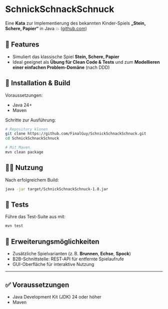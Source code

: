 # SchnickSchnackSchnuck

Eine **Kata** zur Implementierung des bekannten Kinder-Spiels **„Stein, Schere, Papier“** in Java 💥 ([github.com](https://github.com/FinalGuy/SchnickSchnackSchnuck?utm_source=chatgpt.com))



## 🎯 Features

* Simuliert das klassische Spiel **Stein, Schere, Papier**
* Ideal geeignet als **Übung für Clean Code & Tests** und zum **Modellieren einer einfachen Problem-Domäne** (nach DDD)


## 🚀 Installation & Build

Voraussetzungen:

* Java 24+
* Maven
  
Schritte zur Ausführung:

```bash
# Repository klonen
git clone https://github.com/FinalGuy/SchnickSchnackSchnuck.git
cd SchnickSchnackSchnuck

# Mit Maven
mvn clean package
```


## 🧑‍💻 Nutzung

Nach erfolgreichem Build:

```bash
java -jar target/SchnickSchnackSchnuck-1.0.jar
```


## 🧪 Tests

Führe das Test-Suite aus mit:

```bash
mvn test
```


## 📝 Erweiterungsmöglichkeiten

* Zusätzliche Spielvarianten (z. B. **Brunnen**, **Echse**, **Spock**)
* B2B-Schnittstelle: REST‑API für entfernte Spielaufrufe
* GUI-Oberfläche für interaktive Nutzung

---

## ✅ Voraussetzungen

* Java Development Kit (JDK) 24 oder höher
* Maven
